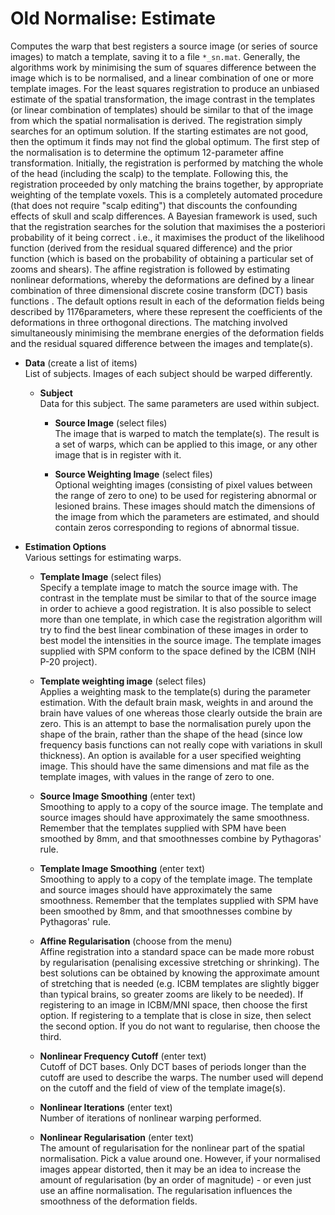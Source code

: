 # Old Normalise: Estimate  
Computes the warp that best registers a source image (or series of source images) to match a template, saving it to a file ``*_sn.mat``.
Generally, the algorithms work by minimising the sum of squares difference between the image which is to be normalised, and a linear combination of one or more template images.  For the least squares registration to produce an unbiased estimate of the spatial transformation, the image contrast in the templates (or linear combination of templates) should be similar to that of the image from which the spatial normalisation is derived.  The registration simply searches for an optimum solution.  If the starting estimates are not good, then the optimum it finds may not find the global optimum.
The first step of the normalisation is to determine the optimum 12-parameter affine transformation.  Initially, the registration is performed by matching the whole of the head (including the scalp) to the template.  Following this, the registration proceeded by only matching the brains together, by appropriate weighting of the template voxels.  This is a completely automated procedure (that does not require "scalp editing") that discounts the confounding effects of skull and scalp differences.   A Bayesian framework is used, such that the registration searches for the solution that maximises the a posteriori probability of it being correct .  i.e., it maximises the product of the likelihood function (derived from the residual squared difference) and the prior function (which is based on the probability of obtaining a particular set of zooms and shears).
The affine registration is followed by estimating nonlinear deformations, whereby the deformations are defined by a linear combination of three dimensional discrete cosine transform (DCT) basis functions .  The default options result in each of the deformation fields being described by 1176parameters, where these represent the coefficients of the deformations in three orthogonal directions.  The matching involved simultaneously minimising the membrane energies of the deformation fields and the residual squared difference between the images and template(s).

* **Data** (create a list of items)  
List of subjects. Images of each subject should be warped differently.

    * **Subject**   
    Data for this subject.  The same parameters are used within subject.

        * **Source Image** (select files)  
        The image that is warped to match the template(s).  The result is a set of warps, which can be applied to this image, or any other image that is in register with it.

        * **Source Weighting Image** (select files)  
        Optional weighting images (consisting of pixel values between the range of zero to one) to be used for registering abnormal or lesioned brains.  These images should match the dimensions of the image from which the parameters are estimated, and should contain zeros corresponding to regions of abnormal tissue.

* **Estimation Options**   
Various settings for estimating warps.

    * **Template Image** (select files)  
    Specify a template image to match the source image with. The contrast in the template must be similar to that of the source image in order to achieve a good registration.  It is also possible to select more than one template, in which case the registration algorithm will try to find the best linear combination of these images in order to best model the intensities in the source image. The template images supplied with SPM conform to the space defined by the ICBM (NIH P-20 project).

    * **Template weighting image** (select files)  
    Applies a weighting mask to the template(s) during the parameter estimation.  With the default brain mask, weights in and around the brain have values of one whereas those clearly outside the brain are zero.  This is an attempt to base the normalisation purely upon the shape of the brain, rather than the shape of the head (since low frequency basis functions can not really cope with variations in skull thickness).
    An option is available for a user specified weighting image. This should have the same dimensions and mat file as the template images, with values in the range of zero to one.

    * **Source Image Smoothing** (enter text)  
    Smoothing to apply to a copy of the source image. The template and source images should have approximately the same smoothness. Remember that the templates supplied with SPM have been smoothed by 8mm, and that smoothnesses combine by Pythagoras' rule.

    * **Template Image Smoothing** (enter text)  
    Smoothing to apply to a copy of the template image. The template and source images should have approximately the same smoothness. Remember that the templates supplied with SPM have been smoothed by 8mm, and that smoothnesses combine by Pythagoras' rule.

    * **Affine Regularisation** (choose from the menu)  
    Affine registration into a standard space can be made more robust by regularisation (penalising excessive stretching or shrinking).  The best solutions can be obtained by knowing the approximate amount of stretching that is needed (e.g. ICBM templates are slightly bigger than typical brains, so greater zooms are likely to be needed). If registering to an image in ICBM/MNI space, then choose the first option.  If registering to a template that is close in size, then select the second option.  If you do not want to regularise, then choose the third.

    * **Nonlinear Frequency Cutoff** (enter text)  
    Cutoff of DCT bases.  Only DCT bases of periods longer than the cutoff are used to describe the warps. The number used will depend on the cutoff and the field of view of the template image(s).

    * **Nonlinear Iterations** (enter text)  
    Number of iterations of nonlinear warping performed.

    * **Nonlinear Regularisation** (enter text)  
    The amount of regularisation for the nonlinear part of the spatial normalisation. Pick a value around one.  However, if your normalised images appear distorted, then it may be an idea to increase the amount of regularisation (by an order of magnitude) - or even just use an affine normalisation. The regularisation influences the smoothness of the deformation fields.

